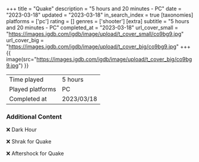 +++
title = "Quake"
description = "5 hours and 20 minutes - PC"
date = "2023-03-18"
updated = "2023-03-18"
in_search_index = true
[taxonomies]
platforms = ['pc']
rating = []
genres = ['shooter']
[extra]
subtitle = "5 hours and 20 minutes - PC"
completed_at = "2023-03-18"
url_cover_small = "https://images.igdb.com/igdb/image/upload/t_cover_small/co9bg9.jpg"
url_cover_big = "https://images.igdb.com/igdb/image/upload/t_cover_big/co9bg9.jpg"
+++
{{ image(src="https://images.igdb.com/igdb/image/upload/t_cover_big/co9bg9.jpg") }}

|              |            |
| ------------ | ---------- |
| Time played  | 5 hours |
| Played platforms    | PC |
| Completed at | 2023/03/18 |



### Additional Content


❌ Dark Hour

❌ Shrak for Quake

❌ Aftershock for Quake
